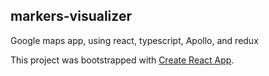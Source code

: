 ## markers-visualizer

Google maps app, using react, typescript, Apollo, and redux

This project was bootstrapped with [Create React App](https://github.com/facebookincubator/create-react-app).